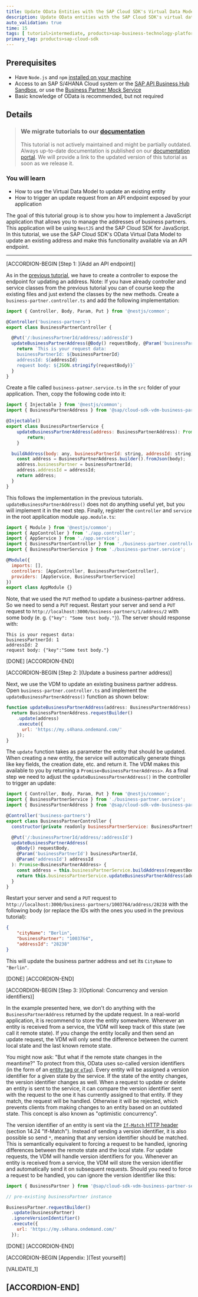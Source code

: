 ```yaml
---
title: Update OData Entities with the SAP Cloud SDK's Virtual Data Model
description: Update OData entities with the SAP Cloud SDK's virtual data model to build an address manager application.
auto_validation: true
time: 15
tags: [ tutorial>intermediate, products>sap-business-technology-platform, topic>javascript, topic>odata]
primary_tag: products>sap-cloud-sdk
---
```


## Prerequisites
 - Have `Node.js` and `npm` [installed on your machine](s4sdkjs-prerequisites)
 - Access to an SAP S/4HANA Cloud system or the [SAP API Business Hub Sandbox](https://api.sap.com/getting-started), or use the [Business Partner Mock Service](https://sap.github.io/cloud-s4-sdk-book/pages/mock-odata.html)
 - Basic knowledge of OData is recommended, but not required

## Details

> ### We migrate tutorials to our [documentation](https://sap.github.io/cloud-sdk/docs/js/getting-started)
> This tutorial is not actively maintained and might be partially outdated.
> Always up-to-date documentation is published on our [documentation portal](https://sap.github.io/cloud-sdk/docs/js/getting-started).
> We will provide a link to the updated version of this tutorial as soon as we release it.
 
### You will learn
  - How to use the Virtual Data Model to update an existing entity
  - How to trigger an update request from an API endpoint exposed by your application

The goal of this tutorial group is to show you how to implement a JavaScript application that allows you to manage the addresses of business partners. This application will be using `NestJS` and the SAP Cloud SDK for JavaScript. In this tutorial, we use the SAP Cloud SDK's OData Virtual Data Model to update an existing address and make this functionality available via an API endpoint.

---

[ACCORDION-BEGIN [Step 1: ](Add an API endpoint)]

As in the [previous tutorial](cloudsdk-js-vdm-create), we have to create a controller to expose the endpoint for updating an address. Note: If you have already controller and service classes from the previous tutorial you can of course keep the existing files and just extend the classes by the new methods. Create a `business-partner.controller.ts` and add the following implementation:

```JavaScript / TypeScript
import { Controller, Body, Param, Put } from '@nestjs/common';

@Controller('business-partners')
export class BusinessPartnerController {

  @Put('/:businessPartnerId/address/:addressId')
  updateBusinessPartnerAddress(@Body() requestBody, @Param('businessPartnerId') businessPartnerId, @Param('addressId') addressId): string {
    return `This is your request data:
    businessPartnerId: ${businessPartnerId}
    addressId: ${addressId}
    request body: ${JSON.stringify(requestBody)}`
  }
}
```

Create a file called `business-patner.service.ts` in the `src` folder of your application. Then, copy the following code into it:

```JavaScript / TypeScript
import { Injectable } from '@nestjs/common';
import { BusinessPartnerAddress } from '@sap/cloud-sdk-vdm-business-partner-service';

@Injectable()
export class BusinessPartnerService {
    updateBusinessPartnerAddress(address: BusinessPartnerAddress): Promise<BusinessPartnerAddress> {
        return;
    }

  buildAddress(body: any, businessPartnerId: string, addressId: string): BusinessPartnerAddress {
    const address = BusinessPartnerAddress.builder().fromJson(body);
    address.businessPartner = businessPartnerId;
    address.addressId = addressId;
    return address;
  }
}
```

This follows the implementation in the previous tutorials. `updateBusinessPartnerAddress()` does not do anything useful yet, but you will implement it in the next step. Finally, register the `controller` and `service` in the root application module `app.module.ts`:

```JavaScript / TypeScript
import { Module } from '@nestjs/common';
import { AppController } from './app.controller';
import { AppService } from './app.service';
import { BusinessPartnerController } from './business-partner.controller';
import { BusinessPartnerService } from './business-partner.service';

@Module({
  imports: [],
  controllers: [AppController, BusinessPartnerController],
  providers: [AppService, BusinessPartnerService]
})
export class AppModule {}
```
Note, that we used the `PUT` method to update a business-partner address. So we need to send a `PUT` request. Restart your server and send a `PUT` request to `http://localhost:3000/business-partners/1/address/2` with some body (e. g. `{"key": "Some test body."}`). The server should response with:
```
This is your request data:
businessPartnerId: 1
addressId: 2
request body: {"key":"Some test body."}
```

[DONE]
[ACCORDION-END]

[ACCORDION-BEGIN [Step 2: ](Update a business partner address)]

Next, we use the VDM to update an existing business partner address. Open `business-partner.controller.ts` and implement the `updateBusinessPartnerAddress()` function as shown below:

```JavaScript / TypeScript
function updateBusinessPartnerAddress(address: BusinessPartnerAddress): Promise<BusinessPartnerAddress> {
  return BusinessPartnerAddress.requestBuilder()
    .update(address)
    .execute({
      url: 'https://my.s4hana.ondemand.com/'
    });
}
```

The `update` function takes as parameter the entity that should be updated. When creating a new entity, the service will automatically generate things like key fields, the creation date, etc. and return it. The VDM makes this available to you by returning a `Promise<BusinessPartnerAddress>`. As a final step we need to adjust the `updateBusinessPartnerAddress()` in the controller to trigger an update:

```JavaScript / TypeScript
import { Controller, Body, Param, Put } from '@nestjs/common';
import { BusinessPartnerService } from './business-partner.service';
import { BusinessPartnerAddress } from '@sap/cloud-sdk-vdm-business-partner-service';

@Controller('business-partners')
export class BusinessPartnerController {
  constructor(private readonly businessPartnerService: BusinessPartnerService) {}

  @Put('/:businessPartnerId/address/:addressId')
  updateBusinessPartnerAddress(
    @Body() requestBody,
    @Param('businessPartnerId') businessPartnerId,
    @Param('addressId') addressId
  ): Promise<BusinessPartnerAddress> {
    const address = this.businessPartnerService.buildAddress(requestBody, businessPartnerId, addressId);
    return this.businessPartnerService.updateBusinessPartnerAddress(address);
  }
}
```

Restart your server and send a `PUT` request to `http://localhost:3000/business-partners/1003764/address/28238` with the following body (or replace the IDs with the ones you used in the previous tutorial):

```JSON
{
    "cityName": "Berlin",
    "businessPartner": "1003764",
    "addressId": "28238"
}
```

This will update the business partner address and set its `CityName` to `"Berlin"`.

[DONE]
[ACCORDION-END]

[ACCORDION-BEGIN [Step 3: ](Optional: Concurrency and version identifiers)]

In the example presented here, we don't do anything with the `BusinessPartnerAddress` returned by the update request. In a real-world application, it is recommend to store the entity somewhere. Whenever an entity is received from a service, the VDM will keep track of this state (we call it remote state). If you change the entity locally and then send an update request, the VDM will only send the difference between the current local state and the last known remote state.

You might now ask: "But what if the remote state changes in the meantime?"
To protect from this, OData uses so-called version identifiers (in the form of an [entity tag or `eTag`](https://en.wikipedia.org/wiki/HTTP_ETag))\. Every entity will be assigned a version identifier for a given state by the service\. If the state of the entity changes, the version identifier changes as well\. When a request to update or delete an entity is sent to the service, it can compare the version identifier sent with the request to the one it has currently assigned to that entity\. If they match, the request will be handled. Otherwise it will be rejected, which prevents clients from making changes to an entity based on an outdated state\. This concept is also known as "optimistic concurrency".

The version identifier of an entity is sent via the [`If-Match` HTTP header](http://www.rfc-editor.org/rfc/rfc2616.txt) (section 14.24 "If-Match")\. Instead of sending a version identifier, it is also possible so send `*`, meaning that any version identifier should be matched\. This is semantically equivalent to forcing a request to be handled, ignoring differences between the remote state and the local state\.
For update requests, the VDM will handle version identifiers for you\. Whenever an entity is received from a service, the VDM will store the version identifier and automatically send it on subsequent requests\. Should you need to force a request to be handled, you can ignore the version identifier like this:

```JavaScript / TypeScript
import { BusinessPartner } from '@sap/cloud-sdk-vdm-business-partner-service';

// pre-existing businessPartner instance

BusinessPartner.requestBuilder()
  .update(businessPartner)
  .ignoreVersionIdentifier()
  .execute({
    url: 'https://my.s4hana.ondemand.com/'
  });
```

[DONE]
[ACCORDION-END]

[ACCORDION-BEGIN [Appendix: ](Test yourself)]

[VALIDATE_1]

[ACCORDION-END]
---
